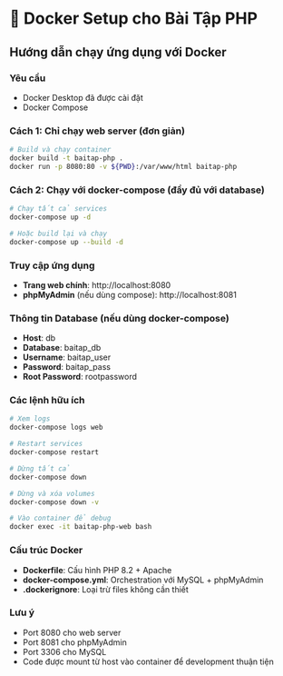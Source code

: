 # 🐳 Docker Setup cho Bài Tập PHP

## Hướng dẫn chạy ứng dụng với Docker

### Yêu cầu
- Docker Desktop đã được cài đặt
- Docker Compose

### Cách 1: Chỉ chạy web server (đơn giản)
```bash
# Build và chạy container
docker build -t baitap-php .
docker run -p 8080:80 -v ${PWD}:/var/www/html baitap-php
```

### Cách 2: Chạy với docker-compose (đầy đủ với database)
```bash
# Chạy tất cả services
docker-compose up -d

# Hoặc build lại và chạy
docker-compose up --build -d
```

### Truy cập ứng dụng
- **Trang web chính**: http://localhost:8080
- **phpMyAdmin** (nếu dùng compose): http://localhost:8081

### Thông tin Database (nếu dùng docker-compose)
- **Host**: db
- **Database**: baitap_db
- **Username**: baitap_user
- **Password**: baitap_pass
- **Root Password**: rootpassword

### Các lệnh hữu ích

```bash
# Xem logs
docker-compose logs web

# Restart services
docker-compose restart

# Dừng tất cả
docker-compose down

# Dừng và xóa volumes
docker-compose down -v

# Vào container để debug
docker exec -it baitap-php-web bash
```

### Cấu trúc Docker
- **Dockerfile**: Cấu hình PHP 8.2 + Apache
- **docker-compose.yml**: Orchestration với MySQL + phpMyAdmin
- **.dockerignore**: Loại trừ files không cần thiết

### Lưu ý
- Port 8080 cho web server
- Port 8081 cho phpMyAdmin
- Port 3306 cho MySQL
- Code được mount từ host vào container để development thuận tiện